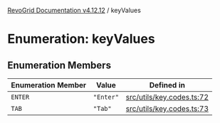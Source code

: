 [RevoGrid Documentation v4.12.12](README.md) / keyValues

# Enumeration: keyValues

## Enumeration Members

| Enumeration Member | Value | Defined in |
| ------ | ------ | ------ |
| `ENTER` | `"Enter"` | [src/utils/key.codes.ts:72](https://github.com/revolist/revogrid/blob/ecd92bead8bd3117a71a9fcab227f9b0f91c2edf/src/utils/key.codes.ts#L72) |
| `TAB` | `"Tab"` | [src/utils/key.codes.ts:73](https://github.com/revolist/revogrid/blob/ecd92bead8bd3117a71a9fcab227f9b0f91c2edf/src/utils/key.codes.ts#L73) |
